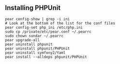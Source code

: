 ## Installing PHPUnit

    pear config-show | grep -i ini
    # Look at the bottom of the list for the conf files
    pear config-set php_ini /etc/php.ini
    sudo cp /private/etc/pear.conf ~/.pearrc
    sudo chown sundar ~/.pearrc 
    pear upgrade-all
    pear uninstall phpunit
    pear uninstall phpunit/PHPUnit
    pear uninstall symfony2/Yaml
    pear install --alldeps phpunit/PHPUnit


